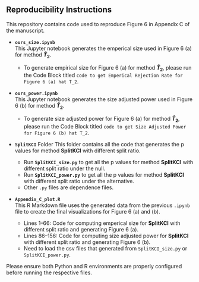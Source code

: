## Reproducibility Instructions

This repository contains code used to reproduce Figure 6 in Appendix C of the manuscript.

  - **`ours_size.ipynb`**  
    This Jupyter notebook generates the emperical size used in Figure 6 (a) for method **$\hat T_2$**. 
    - To generate empirical size for Figure 6 (a) for method **$\hat T_2$**, please run the Code Block titled `code to get Emperical Rejection Rate for Figure 6 (a) hat T_2`.

  - **`ours_power.ipynb`**  
    This Jupyter notebook generates the size adjusted power used in Figure 6 (b) for method **$\hat T_2$**. 
    - To generate size adjusted power for Figure 6 (a) for method **$\hat T_2$**, please run the Code Block titled `code to get Size Adjusted Power for Figure 6 (b) hat T_2`.

  - **`SplitKCI`** Folder
    This folder contains all the code that generates the p values for method **SplitKCI** with different split ratio. 
      - Run **`SplitKCI_size.py`** to get all the p values for method **SplitKCI** with different split ratio under the null.
      - Run **`SplitKCI_power.py`** to get all the p values for method **SplitKCI** with different split ratio under the alternative.
      - Other `.py` files are dependence files.
  
  - **`Appendix_C_plot.R`**  
    This R Markdown file uses the generated data from the previous `.ipynb` file to create the final visualizations for Figure 6 (a) and (b).  
    - Lines 1–66: Code for computing emperical size for **SplitKCI** with different split ratio and generating Figure 6 (a). 
    - Lines 86–156: Code for computing size adjusted power for **SplitKCI** with different split ratio and generating Figure 6 (b).
    - Need to load the csv files that generated from `SplitKCI_size.py` or `SplitKCI_power.py`.


Please ensure both Python and R environments are properly configured before running the respective files.
